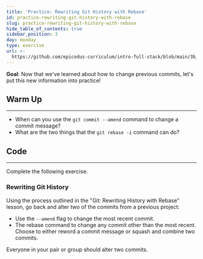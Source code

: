```yaml
---
title: 'Practice: Rewriting Git History with Rebase'
id: practice-rewriting-git-history-with-rebase
slug: practice-rewriting-git-history-with-rebase
hide_table_of_contents: true
sidebar_position: 3
day: monday
type: exercise
url: >-
  https://github.com/epicodus-curriculum/intro-full-stack/blob/main/3b_classwork_practice_git_rebase.md
---
```


**Goal**:  Now that we've learned about how to change previous commits, let's put this new information into practice!

## Warm Up
<hr />

* When can you use the `git commit --amend` command to change a commit message?
* What are the two things that the `git rebase -i` command can do?

## Code
<hr />

Complete the following exercise.

### Rewriting Git History

Using the process outlined in the "Git: Rewriting History with Rebase" lesson, go back and alter two of the commits from a previous project: 

* Use the `--amend` flag to change the most recent commit.
* The rebase command to change any commit other than the most recent. Choose to either reword a commit message or squash and combine two commits. 

Everyone in your pair or group should alter two commits.